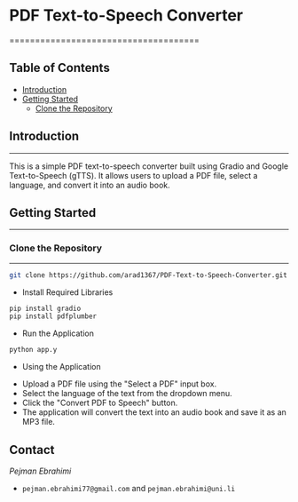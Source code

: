 # PDF Text-to-Speech Converter
=====================================

**Table of Contents**
-----------------

* [Introduction](#introduction)
* [Getting Started](#getting-started)
	+ [Clone the Repository](#clone-the-repository)

## Introduction
------------

This is a simple PDF text-to-speech converter built using Gradio and Google Text-to-Speech (gTTS). It allows users to upload a PDF file, select a language, and convert it into an audio book.

## Getting Started
-----------------

### Clone the Repository
----------------------

```bash
git clone https://github.com/arad1367/PDF-Text-to-Speech-Converter.git
```

* Install Required Libraries
```bash 
pip install gradio
pip install pdfplumber
```

* Run the Application
```bash
python app.y
```

* Using the Application
- Upload a PDF file using the "Select a PDF" input box.
- Select the language of the text from the dropdown menu.
- Click the "Convert PDF to Speech" button.
- The application will convert the text into an audio book and save it as an MP3 file.

## Contact
*Pejman Ebrahimi*
- `pejman.ebrahimi77@gmail.com` and `pejman.ebrahimi@uni.li`
